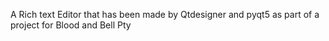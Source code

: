 A Rich text Editor that has been made by Qtdesigner and pyqt5 as part of a project for Blood and Bell Pty

